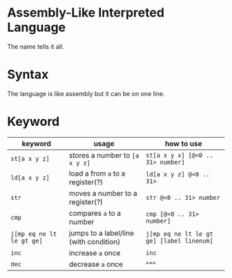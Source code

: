 # Assembly-Like Interpreted Language
The name tells it all.

# Syntax
The language is like assembly but it can be on one line.

# Keyword
|keyword|usage|how to use|
|----|----|---|
|`st[a x y z]`|stores a number to `[a x y z]`|`st[a x y x] [@<0 .. 31> number]`|
|`ld[a x y z]`|load a from `a` to a register(?)|`ld[a x y z] @<0 .. 31>`|
|`str`|moves a number to a register(?)|`str @<0 .. 31> number`|
|`cmp`|compares `a` to a number|`cmp [@<0 .. 31> number]`|
|`j[mp eq ne lt le gt ge]`|jumps to a label/line (with condition)|`j[mp eq ne lt le gt ge] [label linenum]`|
|`inc`|increase `a` once|`inc`|
|`dec`|decrease `a` once|^^^|
